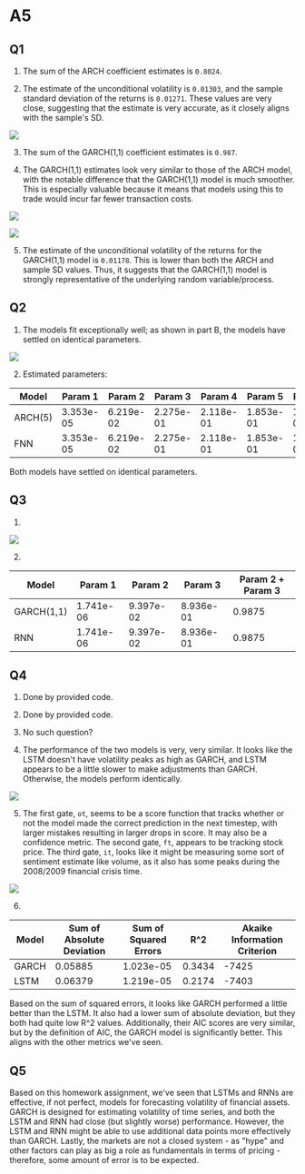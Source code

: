 # A5

## Q1

1. The sum of the ARCH coefficient estimates is `0.8024`.

2. The estimate of the unconditional volatility is `0.01303`, 
and the sample standard deviation of the returns is `0.01271`.
These values are very close, suggesting that the estimate is
very accurate, as it closely aligns with the sample's SD.

![](plotq1_1.png)

3. The sum of the GARCH(1,1) coefficient estimates is `0.987`.

4. The GARCH(1,1) estimates look very similar to those of the
ARCH model, with the notable difference that the GARCH(1,1)
model is much smoother. This is especially valuable because
it means that models using this to trade would incur far
fewer transaction costs.

![](plotq1_2.png)

![](plotq1_3.png)

5. The estimate of the unconditional volatility of the returns
for the GARCH(1,1) model is `0.01178`. This is lower than both
the ARCH and sample SD values. Thus, it suggests that the GARCH(1,1)
model is strongly representative of the underlying random
variable/process.

## Q2

1. The models fit exceptionally well; as shown in part B, the models have settled on identical
parameters.

![](plotq2_1.png)

2. Estimated parameters:

| Model | Param 1 | Param 2 | Param 3 | Param 4 | Param 5 | Param 6 |
|---|---|---|---|---|---|---|
| ARCH(5) | 3.353e-05 | 6.219e-02 | 2.275e-01 | 2.118e-01 | 1.853e-01 | 1.525e-01 |
| FNN     | 3.353e-05 | 6.219e-02 | 2.275e-01 | 2.118e-01 | 1.853e-01 | 1.525e-01 |

Both models have settled on identical parameters.

## Q3

1.

![](plotq3_1.png)

2. 

| Model | Param 1 | Param 2 | Param 3 | Param 2 + Param 3 |
|---|---|---|---|---|
| GARCH(1,1) | 1.741e-06 | 9.397e-02 | 8.936e-01 | 0.9875 |
| RNN | 1.741e-06 | 9.397e-02 | 8.936e-01 | 0.9875 |

## Q4

1. Done by provided code.

2. Done by provided code.

3. No such question?

4. The performance of the two models is very, very similar. It looks like
the LSTM doesn't have volatility peaks as high as GARCH, and LSTM appears
to be a little slower to make adjustments than GARCH. Otherwise, the models
perform identically.

![](plotq4_1.png)

5. The first gate, `ot`, seems to be a score function that tracks whether or not
the model made the correct prediction in the next timestep, with larger mistakes
resulting in larger drops in score. It may also be a confidence metric.
The second gate, `ft`, appears to be tracking stock price. The third gate, `it`, 
looks like it might be measuring some sort of sentiment estimate like volume, as
it also has some peaks during the 2008/2009 financial crisis time.

![](plotq4_2.png)

6. 

| Model | Sum of Absolute Deviation | Sum of Squared Errors | R^2 | Akaike Information Criterion |
|---|---|---|---|---|
| GARCH | 0.05885 | 1.023e-05 | 0.3434 | -7425 |
| LSTM | 0.06379 | 1.219e-05 | 0.2174 | -7403 |

Based on the sum of squared errors, it looks like GARCH performed a little better
than the LSTM. It also had a lower sum of absolute deviation, but they both had
quite low R^2 values. Additionally, their AIC scores are very similar, but by
the definition of AIC, the GARCH model is significantly better. This aligns with
the other metrics we've seen.

## Q5

Based on this homework assignment, we've seen that LSTMs and RNNs are effective,
if not perfect, models for forecasting volatility of financial assets. GARCH is
designed for estimating volatility of time series, and both the LSTM and RNN
had close (but slightly worse) performance. However, the LSTM and RNN might be
able to use additional data points more effectively than GARCH. Lastly, the
markets are not a closed system - as "hype" and other factors can play
as big a role as fundamentals in terms of pricing - therefore, some amount of
error is to be expected.

